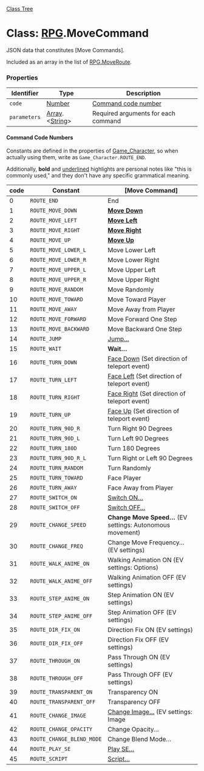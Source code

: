 [Class Tree](index.md)

# Class: [RPG](RPG.md).MoveCommand
JSON data that constitutes [Move Commands].

Included as an array in the list of [RPG.MoveRoute](RPG.MoveRoute.md).

### Properties

| Identifier  | Type                                     | Description                       |
|-------------|------------------------------------------|-----------------------------------|
| `code`      | [Number](Number.md)                     | [Command code number](#command-code-number) |
| `parameters`| [Array](Array.md).&lt;[String](String.md)&gt; | Required arguments for each command |

#### Command Code Numbers
Constants are defined in the properties of [Game_Character](Game_Character.md), so when actually using them, write as <code>Game_Character.ROUTE_END</code>.

Additionally, **bold** and <u>underlined</u> highlights are personal notes like "this is commonly used," and they don't have any specific grammatical meaning.

| code | Constant                       | [Move Command]      |
|------|-------------------------------|----------------------|
| 0    | `ROUTE_END`                   | End                   |
| 1    | `ROUTE_MOVE_DOWN`             | <u>**Move Down**</u> |
| 2    | `ROUTE_MOVE_LEFT`             | <u>**Move Left**</u> |
| 3    | `ROUTE_MOVE_RIGHT`            | <u>**Move Right**</u>|
| 4    | `ROUTE_MOVE_UP`               | <u>**Move Up**</u>   |
| 5    | `ROUTE_MOVE_LOWER_L`          | Move Lower Left       |
| 6    | `ROUTE_MOVE_LOWER_R`          | Move Lower Right      |
| 7    | `ROUTE_MOVE_UPPER_L`          | Move Upper Left       |
| 8    | `ROUTE_MOVE_UPPER_R`          | Move Upper Right      |
| 9    | `ROUTE_MOVE_RANDOM`           | Move Randomly         |
| 10   | `ROUTE_MOVE_TOWARD`           | Move Toward Player    |
| 11   | `ROUTE_MOVE_AWAY`             | Move Away from Player |
| 12   | `ROUTE_MOVE_FORWARD`          | Move Forward One Step |
| 13   | `ROUTE_MOVE_BACKWARD`         | Move Backward One Step|
| 14   | `ROUTE_JUMP`                  | <u>Jump…</u>         |
| 15   | `ROUTE_WAIT`                  | **Wait…**            |
| 16   | `ROUTE_TURN_DOWN`             | <u>Face Down</u> (Set direction of teleport event) |
| 17   | `ROUTE_TURN_LEFT`             | <u>Face Left</u> (Set direction of teleport event) |
| 18   | `ROUTE_TURN_RIGHT`            | <u>Face Right</u> (Set direction of teleport event) |
| 19   | `ROUTE_TURN_UP`               | <u>Face Up</u> (Set direction of teleport event) |
| 20   | `ROUTE_TURN_90D_R`            | Turn Right 90 Degrees  |
| 21   | `ROUTE_TURN_90D_L`            | Turn Left 90 Degrees   |
| 22   | `ROUTE_TURN_180D`             | Turn 180 Degrees       |
| 23   | `ROUTE_TURN_90D_R_L`          | Turn Right or Left 90 Degrees |
| 24   | `ROUTE_TURN_RANDOM`           | Turn Randomly          |
| 25   | `ROUTE_TURN_TOWARD`           | Face Player            |
| 26   | `ROUTE_TURN_AWAY`             | Face Away from Player  |
| 27   | `ROUTE_SWITCH_ON`             | <u>Switch ON…</u>     |
| 28   | `ROUTE_SWITCH_OFF`            | <u>Switch OFF…</u>    |
| 29   | `ROUTE_CHANGE_SPEED`          | **Change Move Speed…** (EV settings: Autonomous movement) |
| 30   | `ROUTE_CHANGE_FREQ`           | Change Move Frequency… (EV settings) |
| 31   | `ROUTE_WALK_ANIME_ON`         | Walking Animation ON (EV settings: Options) |
| 32   | `ROUTE_WALK_ANIME_OFF`        | Walking Animation OFF (EV settings) |
| 33   | `ROUTE_STEP_ANIME_ON`         | Step Animation ON (EV settings) |
| 34   | `ROUTE_STEP_ANIME_OFF`        | Step Animation OFF (EV settings) |
| 35   | `ROUTE_DIR_FIX_ON`            | Direction Fix ON (EV settings) |
| 36   | `ROUTE_DIR_FIX_OFF`           | Direction Fix OFF (EV settings) |
| 37   | `ROUTE_THROUGH_ON`            | Pass Through ON (EV settings) |
| 38   | `ROUTE_THROUGH_OFF`           | Pass Through OFF (EV settings) |
| 39   | `ROUTE_TRANSPARENT_ON`        | Transparency ON        |
| 40   | `ROUTE_TRANSPARENT_OFF`       | Transparency OFF       |
| 41   | `ROUTE_CHANGE_IMAGE`          | <u>Change Image…</u> (EV settings: Image | Change Actor Image…) |
| 42   | `ROUTE_CHANGE_OPACITY`        | Change Opacity…       |
| 43   | `ROUTE_CHANGE_BLEND_MODE`     | Change Blend Mode…    |
| 44   | `ROUTE_PLAY_SE`               | <u>Play SE…</u>       |
| 45   | `ROUTE_SCRIPT`                | <u>Script…</u>        |
